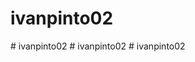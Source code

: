 # ivanpinto02
#   i v a n p i n t o 0 2  
 #   i v a n p i n t o 0 2  
 #   i v a n p i n t o 0 2  
 